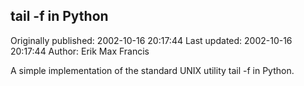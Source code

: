 ## tail -f in Python 
Originally published: 2002-10-16 20:17:44 
Last updated: 2002-10-16 20:17:44 
Author: Erik Max Francis 
 
A simple implementation of the standard UNIX utility tail -f in Python.